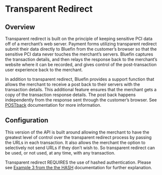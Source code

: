 # Transparent Redirect

## Overview

Transparent redirect is built on the principle of keeping sensitive PCI data off of a merchant’s web
server. Payment forms utilizing transparent redirect submit their data directly to Bluefin from the
customer’s browser so that the sensitive PCI data never touches the merchant’s servers. Bluefin
captures the transaction details, and then relays the response back to the merchant’s website where it
can be recorded, and gives control of the post-transaction user experience back to the merchant.

In addition to transparent redirect, Bluefin provides a support function that allows the merchant to
receive a post back to their servers with the transaction details. This additional feature ensures that the
merchant gets a copy of the transaction response details. The post back happens independently from
the response sent through the customer’s browser. See [POSTback]() documentation for more information.

## Configuration

This version of the API is built around allowing the merchant to have the greatest level of control over
the transparent redirect process by passing the URLs in each transaction. It also allows the merchant the
option to selectively not send URLs if they don’t wish to. So transparent redirect can be used, or not
used, at any time, with any transaction.

Transparent redirect REQUIRES the use of hashed authentication. Please see [Example 3 from the the HASH](/HASH-Authentication) documentation for further explanation. 


